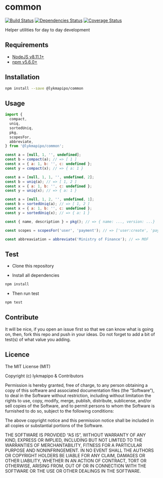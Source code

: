 # common

[![Build Status](https://travis-ci.org/lykmapipo/common.svg?branch=master)](https://travis-ci.org/lykmapipo/common)
[![Dependencies Status](https://david-dm.org/lykmapipo/common.svg?style=flat-square)](https://david-dm.org/lykmapipo/common)
[![Coverage Status](https://coveralls.io/repos/github/lykmapipo/common/badge.svg?branch=master)](https://coveralls.io/github/lykmapipo/common?branch=master)

Helper utilities for day to day development

## Requirements

- [NodeJS v8.11.1+](https://nodejs.org)
- [npm v5.6.0+](https://www.npmjs.com/)

## Installation

```sh
npm install --save @lykmapipo/common
```

## Usage

```js
import {
  compact,
  uniq,
  sortedUniq,
  pkg,
  scopesFor,
  abbreviate,
} from '@lykmapipo/common';

const a = [null, 1, '', undefined];
const b = compact(a); // => [ 1 ]
const x = { a: 1, b: '', c: undefined };
const y = compact(x); // => { a: 1 }

const a = [null, 1, 1, '', undefined, 2];
const b = uniq(a); // => [ 1, 2 ]
const x = { a: 1, b: '', c: undefined };
const y = uniq(x); // => { a: 1 }

const a = [null, 1, 2, '', undefined, 1];
const b = sortedUniq(a); // => [ 1, 2 ]
const x = { a: 1, b: '', c: undefined };
const y = sortedUniq(x); // => { a: 1 }

const { name, description } = pkg(); // => { name: ..., version: ...}

const scopes = scopesFor('user', 'payment'); // => ['user:create', 'payment:create'];

const abbreaviation = abbreviate('Ministry of Finance'); // => MOF
```

## Test

- Clone this repository

- Install all dependencies

```sh
npm install
```

- Then run test

```sh
npm test
```

## Contribute

It will be nice, if you open an issue first so that we can know what is going on, then, fork this repo and push in your ideas. Do not forget to add a bit of test(s) of what value you adding.

## Licence

The MIT License (MIT)

Copyright (c) lykmapipo & Contributors

Permission is hereby granted, free of charge, to any person obtaining a copy of this software and associated documentation files (the “Software”), to deal in the Software without restriction, including without limitation the rights to use, copy, modify, merge, publish, distribute, sublicense, and/or sell copies of the Software, and to permit persons to whom the Software is furnished to do so, subject to the following conditions:

The above copyright notice and this permission notice shall be included in all copies or substantial portions of the Software.

THE SOFTWARE IS PROVIDED “AS IS”, WITHOUT WARRANTY OF ANY KIND, EXPRESS OR IMPLIED, INCLUDING BUT NOT LIMITED TO THE WARRANTIES OF MERCHANTABILITY, FITNESS FOR A PARTICULAR PURPOSE AND NONINFRINGEMENT. IN NO EVENT SHALL THE AUTHORS OR COPYRIGHT HOLDERS BE LIABLE FOR ANY CLAIM, DAMAGES OR OTHER LIABILITY, WHETHER IN AN ACTION OF CONTRACT, TORT OR OTHERWISE, ARISING FROM, OUT OF OR IN CONNECTION WITH THE SOFTWARE OR THE USE OR OTHER DEALINGS IN THE SOFTWARE.
